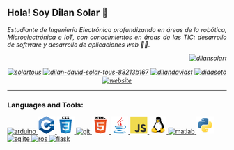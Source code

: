 ## **Hola! Soy Dilan Solar** 👋

<div style="font-style: italic; text-align: justify;" markdown="1">

Estudiante de Ingeniería Electrónica profundizando en áreas de la robótica, Microelectrónica e IoT, con conocimientos en áreas de las TIC: desarrollo de software y desarrollo de aplicaciones web 👨‍💻.

<div align="center">
<p align="right"><img src="https://komarev.com/ghpvc/?username=dilansolart&label=Profile%20views&color=0e75b6&style=plastic&color=000000" alt="dilansolart" /> </p>
<p align="center">
    <a href="https://twitter.com/solartous" target="blank">
        <img align="center" src="https://raw.githubusercontent.com/rahuldkjain/github-profile-readme-generator/master/src/images/icons/Social/twitter.svg" alt="solartous" height="30" width="40" /></a>
    <a href="https://linkedin.com/in/dilan-david-solar-tous-88213b167" target="blank">
        <img align="center" src="https://raw.githubusercontent.com/rahuldkjain/github-profile-readme-generator/master/src/images/icons/Social/linked-in-alt.svg" alt="dilan-david-solar-tous-88213b167" height="30" width="40" /></a>
    <a href="https://fb.com/dilandavidst" target="blank">
        <img align="center" src="https://raw.githubusercontent.com/rahuldkjain/github-profile-readme-generator/master/src/images/icons/Social/facebook.svg" alt="dilandavidst" height="30" width="40" /></a>
    <a href="https://instagram.com/didasoto" target="blank">
        <img align="center" src="https://raw.githubusercontent.com/rahuldkjain/github-profile-readme-generator/master/src/images/icons/Social/instagram.svg" alt="didasoto" height="30" width="40" />
    </a>
    <a href="https://dilansolart.github.io/" target="blank">
        <img align="center" src="https://img.icons8.com/cotton/64/000000/internet-browser.png" alt="website" height="30" width="30" />
    </a>
</p>

</div>

</div>

---

<h3 align="left">Languages and Tools:</h3>
<p align="left"> 
    <a href="https://www.arduino.cc/" target="_blank"> <img src="https://cdn.worldvectorlogo.com/logos/arduino-1.svg" alt="arduino" width="40" height="40"/> </a>
    <a href="https://www.w3schools.com/cpp/" target="_blank">
        <img src="https://raw.githubusercontent.com/devicons/devicon/master/icons/cplusplus/cplusplus-original.svg" alt="cplusplus" width="40" height="40"/> </a>
    <a href="https://www.w3schools.com/css/" target="_blank">
        <img src="https://raw.githubusercontent.com/devicons/devicon/master/icons/css3/css3-original-wordmark.svg" alt="css3" width="40" height="40"/> </a>
    <a href="https://git-scm.com/" target="_blank">
        <img src="https://www.vectorlogo.zone/logos/git-scm/git-scm-icon.svg" alt="git" width="40" height="40"/> </a>
    <a href="https://www.w3.org/html/" target="_blank">
        <img src="https://raw.githubusercontent.com/devicons/devicon/master/icons/html5/html5-original-wordmark.svg" alt="html5" width="40" height="40"/> </a>
    <a href="https://www.java.com" target="_blank">
        <img src="https://raw.githubusercontent.com/devicons/devicon/master/icons/java/java-original.svg" alt="java" width="40" height="40"/> </a>
    <a href="https://developer.mozilla.org/en-US/docs/Web/JavaScript" target="_blank">
        <img src="https://raw.githubusercontent.com/devicons/devicon/master/icons/javascript/javascript-original.svg" alt="javascript" width="40" height="40"/> </a> 
    <a href="https://www.linux.org/" target="_blank">
        <img src="https://raw.githubusercontent.com/devicons/devicon/master/icons/linux/linux-original.svg" alt="linux" width="40" height="40"/> </a>
    <a href="https://www.mathworks.com/" target="_blank"> <img src="https://upload.wikimedia.org/wikipedia/commons/2/21/Matlab_Logo.png" alt="matlab" width="40" height="40"/> </a>
    <a href="https://www.python.org" target="_blank">
        <img src="https://raw.githubusercontent.com/devicons/devicon/master/icons/python/python-original.svg" alt="python" width="40" height="40"/> </a>
    <a href="https://www.sqlite.org/" target="_blank">
        <img src="https://www.vectorlogo.zone/logos/sqlite/sqlite-icon.svg" alt="sqlite" width="40" height="40"/> </a>
    <a href="https://www.ros.org/" target="_blank">
        <img src="https://upload.wikimedia.org/wikipedia/commons/thumb/b/bb/Ros_logo.svg/2560px-Ros_logo.svg.png" alt="ros" height="40"/> </a>
    <a href="https://flask.palletsprojects.com/en/2.0.x/" target="_blank">
        <img src="https://upload.wikimedia.org/wikipedia/commons/3/3c/Flask_logo.svg" alt="flask" height="40"/> </a>
    
</p>
